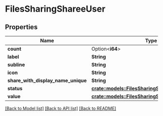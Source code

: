 # FilesSharingShareeUser

## Properties

Name | Type | Description | Notes
------------ | ------------- | ------------- | -------------
**count** | Option<**i64**> |  | 
**label** | **String** |  | 
**subline** | **String** |  | 
**icon** | **String** |  | 
**share_with_display_name_unique** | **String** |  | 
**status** | [**crate::models::FilesSharingShareeUserAllOfStatus**](FilesSharingShareeUser_allOf_status.md) |  | 
**value** | [**crate::models::FilesSharingShareeValue**](FilesSharingShareeValue.md) |  | 

[[Back to Model list]](../README.md#documentation-for-models) [[Back to API list]](../README.md#documentation-for-api-endpoints) [[Back to README]](../README.md)


